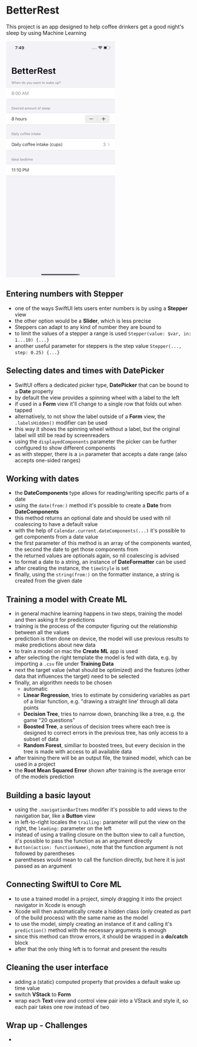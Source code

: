 # BetterRest
This project is an app designed to help coffee drinkers get a good night's sleep by using Machine Learning

![App screenshot](BetterRest.png)


## Entering numbers with Stepper
- one of the ways SwiftUI lets users enter numbers is by using a **Stepper** view
- the other option would be a __Slider__, which is less precise
- Steppers can adapt to any kind of number they are bound to
- to limit the values of a stepper a range is used `Stepper(value: $var, in: 1...10) {...}`
- another useful parameter for steppers is the step value `Stepper(..., step: 0.25) {...}`

## Selecting dates and times with DatePicker
- SwiftUI offers a dedicated picker type, **DatePicker** that can be bound to a **Date** property
- by default the view provides a spinning wheel with a label to the left
- if used in a __Form__ view it'll change to a single row that folds out when tapped
- alternatively, to not show the label outside of a __Form__ view, the `.labelsHidden()` modifier can be used
- this way it shows the spinning wheel without a label, but the original label will still be read by screenreaders
- using the `displayedComponents` parameter the picker can be further configured to show different components
- as with stepper, there is a `in` parameter that accepts a date range (also accepts one-sided ranges)

## Working with dates
- the **DateComponents** type allows for reading/writing specific parts of a date
- using the `date(from:)` method it's possible to create a __Date__ from __DateComponents__
- this method returns an optional date and should be used with nil coalescing to have a default value
- with the help of `Calendar.current.dateComponents(...)` it's possible to get components from a date value
- the first parameter of this method is an array of the components wanted, the second the date to get those components from
- the returned values are optionals again, so nil coalescing is advised
- to format a date to a string,  an instance of **DateFormatter** can be used
- after creating the instance, the `timeStyle` is set
- finally, using the `string(from:)` on the formatter instance, a string is created from the given date 

## Training a model with Create ML
- in general machine learning happens in two steps, training the model and then asking it for predictions
- training is the process of the computer figuring out the relationship between all the values
- prediction is then done on device, the model will use previous results to make predictions about new data
- to train a model on mac the **Create ML** app is used
- after selecting the right template the model is fed with data, e.g. by importing a `.csv` file under __Training Data__
- next the target value (what should be optimized) and the features (other data that influences the target) need to be selected
- finally, an algorithm needs to be chosen
  - automatic
  - **Linear Regression**, tries to estimate by considering variables as part of a liniar function, e.g. "drawing a straight line' through all data points
  - **Decision Tree**, tries to narrow down, branching like a tree, e.g. the game "20 questions"
  - **Boosted Tree**, a serious of decision trees where each tree is designed to correct errors in the previous tree, has only access to a subset of data
  - **Random Forest**, similiar to boosted trees, but every decision in the tree is made with access to all available data
- after training there will be an output file, the trained model, which can be used in a project
- the **Root Mean Squared Error** shown after training is the average error of the models prediction

## Building a basic layout
- using the `.navigationBarItems` modifer it's possible to add views to the navigation bar, like a **Button** view
- in left-to-right locales the `trailing:` parameter will put the view on the right, the `leading:` parameter on the left
- instead of using a trailing closure on the button view to call a function, it's possible to pass the function as an argument directly
- `Button(action: functionName)`, note that the function argument is not followed by parentheses
- parentheses would mean to call the function directly, but here it is just passed as an argument

## Connecting SwiftUI to Core ML
- to use a trained model in a project, simply dragging it into the project navigator in Xcode is enough
- Xcode will then automatically create a hidden class (only created as part of the build process) with the same name as the model
- to use the model, simply creating an instance of it and calling it's `prediction()` method with the necessary arguments is enough
- since this method can throw errors, it should be wrapped in a __do/catch__ block
- after that the only thing left is to format and present the results

## Cleaning the user interface
- adding a (static) computed property that provides a default wake up time value
- switch __VStack__ to __Form__
- wrap each __Text__ view and control view pair into a VStack and style it, so each pair takes one row instead of two

## Wrap up - Challenges
- 
